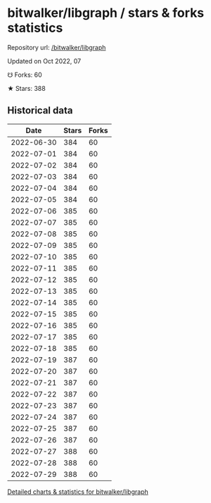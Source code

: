 # bitwalker/libgraph / stars & forks statistics

Repository url: [/bitwalker/libgraph](https://github.com/bitwalker/libgraph)

Updated on Oct 2022, 07

☋ Forks: 60

★ Stars: 388

## Historical data
| Date | Stars | Forks |
|------|-------|-------|
| 2022-06-30 | 384 | 60 | 
| 2022-07-01 | 384 | 60 | 
| 2022-07-02 | 384 | 60 | 
| 2022-07-03 | 384 | 60 | 
| 2022-07-04 | 384 | 60 | 
| 2022-07-05 | 384 | 60 | 
| 2022-07-06 | 385 | 60 | 
| 2022-07-07 | 385 | 60 | 
| 2022-07-08 | 385 | 60 | 
| 2022-07-09 | 385 | 60 | 
| 2022-07-10 | 385 | 60 | 
| 2022-07-11 | 385 | 60 | 
| 2022-07-12 | 385 | 60 | 
| 2022-07-13 | 385 | 60 | 
| 2022-07-14 | 385 | 60 | 
| 2022-07-15 | 385 | 60 | 
| 2022-07-16 | 385 | 60 | 
| 2022-07-17 | 385 | 60 | 
| 2022-07-18 | 385 | 60 | 
| 2022-07-19 | 387 | 60 | 
| 2022-07-20 | 387 | 60 | 
| 2022-07-21 | 387 | 60 | 
| 2022-07-22 | 387 | 60 | 
| 2022-07-23 | 387 | 60 | 
| 2022-07-24 | 387 | 60 | 
| 2022-07-25 | 387 | 60 | 
| 2022-07-26 | 387 | 60 | 
| 2022-07-27 | 388 | 60 | 
| 2022-07-28 | 388 | 60 | 
| 2022-07-29 | 388 | 60 | 


[Detailed charts & statistics for bitwalker/libgraph](https://reviewgithub.com/rep/bitwalker/libgraph)
